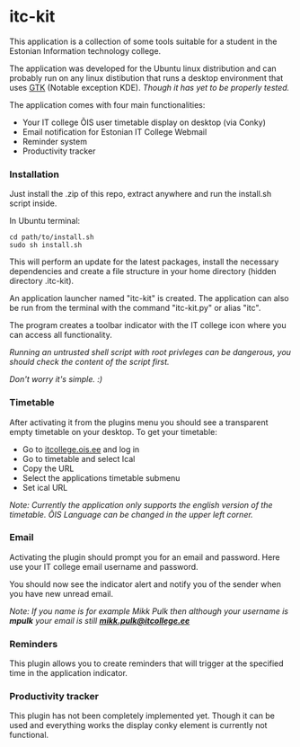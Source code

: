 itc-kit
======

This application is a collection of some tools suitable for a student in the Estonian Information technology college.

The application was developed for the Ubuntu linux distribution and can probably run on any linux distibution that runs a desktop environment that uses [GTK](http://en.wikipedia.org/wiki/Category:Desktop_environments_based_on_GTK%2B)
(Notable exception KDE). *Though it has yet to be properly tested.*

The application comes with four main functionalities:

 * Your IT college ÕIS user timetable display on desktop (via Conky) 
 * Email notification for Estonian IT College Webmail
 * Reminder system
 * Productivity tracker

 
### Installation

Just install the .zip of this repo, extract anywhere and run the install.sh script inside. 

In Ubuntu terminal:
```shell
cd path/to/install.sh
sudo sh install.sh
```

This will perform an update for the latest packages, install the necessary dependencies and create a file structure in your home directory (hidden directory .itc-kit). 

An application launcher named "itc-kit" is created. The application can also be run from the terminal with the command "itc-kit.py" or alias "itc".

The program creates a toolbar indicator with the IT college icon where you can access all functionality.

*Running an untrusted shell script with root privleges can be dangerous, you should check the content of the script first.*

*Don't worry it's simple. :)*

### Timetable

After activating it from the plugins menu you should see a transparent empty timetable on your  desktop. To get your timetable:
 
 * Go to [itcollege.ois.ee](https://itcollege.ois.ee/) and log in
 * Go to timetable and select Ical
 * Copy the URL
 * Select the applications timetable submenu
 * Set ical URL

*Note: Currently the application only supports the english version of the timetable. ÕIS Language can be changed in the upper left corner.*

### Email

Activating the plugin should prompt you for an email and password. Here use your IT college email username and password.

You should now see the indicator alert and notify you of the sender when you have new unread email.

*Note: If you name is for example Mikk Pulk then although your username is **mpulk** your email is still **mikk.pulk@itcollege.ee***

### Reminders

This plugin allows you to create reminders that will trigger at the specified time in the application indicator.

### Productivity tracker

This plugin has not been completely implemented yet. Though it can be used and everything works the display conky element is currently not functional. 

